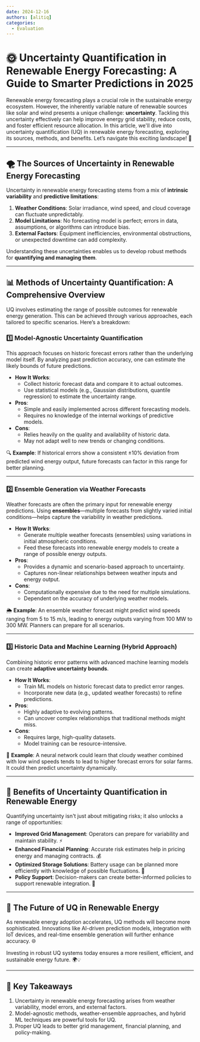 ```yaml
---
date: 2024-12-16
authors: [alitiq]
categories:
  - Evaluation
---
```


# 🌞 Uncertainty Quantification in Renewable Energy Forecasting: A Guide to Smarter Predictions in 2025

Renewable energy forecasting plays a crucial role in the sustainable energy ecosystem. However, the inherently variable nature of renewable sources like solar and wind presents a unique challenge: **uncertainty**. Tackling this uncertainty effectively can help improve energy grid stability, reduce costs, and foster efficient resource allocation. In this article, we'll dive into uncertainty quantification (UQ) in renewable energy forecasting, exploring its sources, methods, and benefits. Let’s navigate this exciting landscape! 🚀

<!-- more -->

---

## 🌪️ The Sources of Uncertainty in Renewable Energy Forecasting

Uncertainty in renewable energy forecasting stems from a mix of **intrinsic variability** and **predictive limitations**:

1. **Weather Conditions**: Solar irradiance, wind speed, and cloud coverage can fluctuate unpredictably.
2. **Model Limitations**: No forecasting model is perfect; errors in data, assumptions, or algorithms can introduce bias.
3. **External Factors**: Equipment inefficiencies, environmental obstructions, or unexpected downtime can add complexity.

Understanding these uncertainties enables us to develop robust methods for **quantifying and managing them**.

---

## 📊 Methods of Uncertainty Quantification: A Comprehensive Overview

UQ involves estimating the range of possible outcomes for renewable energy generation. This can be achieved through various approaches, each tailored to specific scenarios. Here’s a breakdown:

### 1️⃣ **Model-Agnostic Uncertainty Quantification**
This approach focuses on historic forecast errors rather than the underlying model itself. By analyzing past prediction accuracy, one can estimate the likely bounds of future predictions.

- **How It Works**: 
   - Collect historic forecast data and compare it to actual outcomes.
   - Use statistical models (e.g., Gaussian distributions, quantile regression) to estimate the uncertainty range.
- **Pros**:
   - Simple and easily implemented across different forecasting models.
   - Requires no knowledge of the internal workings of predictive models.
- **Cons**:
   - Relies heavily on the quality and availability of historic data.
   - May not adapt well to new trends or changing conditions.

🔍 **Example**: If historical errors show a consistent ±10% deviation from predicted wind energy output, future forecasts can factor in this range for better planning.

---

### 2️⃣ **Ensemble Generation via Weather Forecasts**
Weather forecasts are often the primary input for renewable energy predictions. Using **ensembles**—multiple forecasts from slightly varied initial conditions—helps capture the variability in weather predictions.

- **How It Works**:
   - Generate multiple weather forecasts (ensembles) using variations in initial atmospheric conditions.
   - Feed these forecasts into renewable energy models to create a range of possible energy outputs.
- **Pros**:
   - Provides a dynamic and scenario-based approach to uncertainty.
   - Captures non-linear relationships between weather inputs and energy output.
- **Cons**:
   - Computationally expensive due to the need for multiple simulations.
   - Dependent on the accuracy of underlying weather models.

🌦️ **Example**: An ensemble weather forecast might predict wind speeds ranging from 5 to 15 m/s, leading to energy outputs varying from 100 MW to 300 MW. Planners can prepare for all scenarios.

---

### 3️⃣ **Historic Data and Machine Learning (Hybrid Approach)**
Combining historic error patterns with advanced machine learning models can create **adaptive uncertainty bounds**.

- **How It Works**:
   - Train ML models on historic forecast data to predict error ranges.
   - Incorporate new data (e.g., updated weather forecasts) to refine predictions.
- **Pros**:
   - Highly adaptive to evolving patterns.
   - Can uncover complex relationships that traditional methods might miss.
- **Cons**:
   - Requires large, high-quality datasets.
   - Model training can be resource-intensive.

🤖 **Example**: A neural network could learn that cloudy weather combined with low wind speeds tends to lead to higher forecast errors for solar farms. It could then predict uncertainty dynamically.

---

## 🌟 Benefits of Uncertainty Quantification in Renewable Energy

Quantifying uncertainty isn't just about mitigating risks; it also unlocks a range of opportunities:

- **Improved Grid Management**: Operators can prepare for variability and maintain stability. ⚡
- **Enhanced Financial Planning**: Accurate risk estimates help in pricing energy and managing contracts. 💰
- **Optimized Storage Solutions**: Battery usage can be planned more efficiently with knowledge of possible fluctuations. 🔋
- **Policy Support**: Decision-makers can create better-informed policies to support renewable integration. 📜

---

## 🚀 The Future of UQ in Renewable Energy

As renewable energy adoption accelerates, UQ methods will become more sophisticated. Innovations like AI-driven prediction models, integration with IoT devices, and real-time ensemble generation will further enhance accuracy. 🌐 

Investing in robust UQ systems today ensures a more resilient, efficient, and sustainable energy future. 🌍💡

---

## 🎯 Key Takeaways
1. Uncertainty in renewable energy forecasting arises from weather variability, model errors, and external factors.
2. Model-agnostic methods, weather-ensemble approaches, and hybrid ML techniques are powerful tools for UQ.
3. Proper UQ leads to better grid management, financial planning, and policy-making.